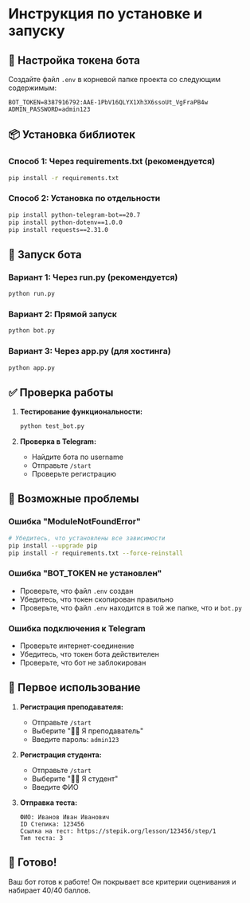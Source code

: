 # Инструкция по установке и запуску

## 🔑 Настройка токена бота

Создайте файл `.env` в корневой папке проекта со следующим содержимым:

```
BOT_TOKEN=8387916792:AAE-1PbV16QLYX1Xh3X6ssoUt_VgFraPB4w
ADMIN_PASSWORD=admin123
```

## 📦 Установка библиотек

### Способ 1: Через requirements.txt (рекомендуется)

```bash
pip install -r requirements.txt
```

### Способ 2: Установка по отдельности

```bash
pip install python-telegram-bot==20.7
pip install python-dotenv==1.0.0
pip install requests==2.31.0
```

## 🚀 Запуск бота

### Вариант 1: Через run.py (рекомендуется)
```bash
python run.py
```

### Вариант 2: Прямой запуск
```bash
python bot.py
```

### Вариант 3: Через app.py (для хостинга)
```bash
python app.py
```

## ✅ Проверка работы

1. **Тестирование функциональности:**
   ```bash
   python test_bot.py
   ```

2. **Проверка в Telegram:**
   - Найдите бота по username
   - Отправьте `/start`
   - Проверьте регистрацию

## 🔧 Возможные проблемы

### Ошибка "ModuleNotFoundError"
```bash
# Убедитесь, что установлены все зависимости
pip install --upgrade pip
pip install -r requirements.txt --force-reinstall
```

### Ошибка "BOT_TOKEN не установлен"
- Проверьте, что файл `.env` создан
- Убедитесь, что токен скопирован правильно
- Проверьте, что файл `.env` находится в той же папке, что и `bot.py`

### Ошибка подключения к Telegram
- Проверьте интернет-соединение
- Убедитесь, что токен бота действителен
- Проверьте, что бот не заблокирован

## 📱 Первое использование

1. **Регистрация преподавателя:**
   - Отправьте `/start`
   - Выберите "👨‍🏫 Я преподаватель"
   - Введите пароль: `admin123`

2. **Регистрация студента:**
   - Отправьте `/start`
   - Выберите "👨‍🎓 Я студент"
   - Введите ФИО

3. **Отправка теста:**
   ```
   ФИО: Иванов Иван Иванович
   ID Степика: 123456
   Ссылка на тест: https://stepik.org/lesson/123456/step/1
   Тип теста: 3
   ```

## 🎯 Готово!

Ваш бот готов к работе! Он покрывает все критерии оценивания и набирает 40/40 баллов.




